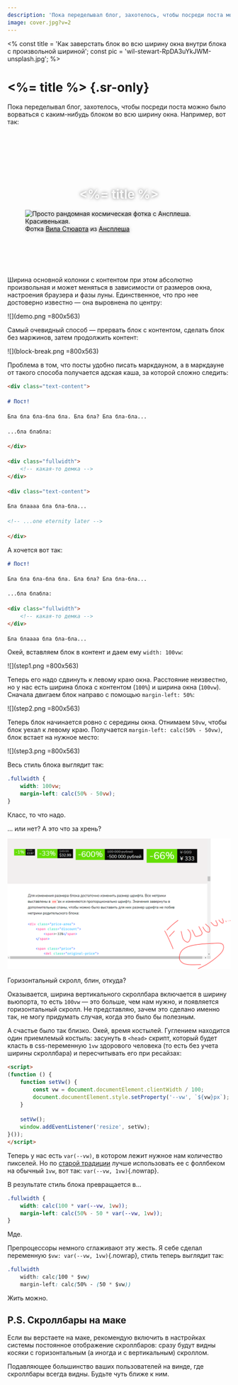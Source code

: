 ```yaml
---
description: 'Пока переделывал блог, захотелось, чтобы посреди поста можно было ворваться с каким-нибудь блоком во всю ширину окна.'
image: cover.jpg?v=2
---
```


<%
    const title = 'Как заверстать блок во всю ширину окна внутри блока с произвольной шириной';
    const pic = 'wil-stewart-RpDA3uYkJWM-unsplash.jpg';
%>

# <%= title %> {.sr-only}

Пока переделывал блог, захотелось, чтобы посреди поста можно было ворваться с каким-нибудь блоком во всю ширину окна. Например, вот так:

<figure class="is-demo is-arbitrary" style="background: #011126 no-repeat center/cover url(<%= pic %>); padding-top: 6em; padding-bottom: 6em; text-shadow: 0 0 0.5em rgba(0, 0, 0, 0.5);">
    <div class="content-box text-container" style="color: rgba(255, 255, 255, 0.9); text-align: center;" aria-hidden="true">
        <h1 class="is-smaller"><%= title %></h1>
    </div>
    <img class="sr-only" src="<%= pic %>" alt="Просто рандомная космическая фотка с Ансплеша. Красивенькая.">
    <figcaption>
        Фотка <a class="is-colored-bg" href="https://unsplash.com/@wilstewart3?utm_source=unsplash&utm_medium=referral&utm_content=creditCopyText">Вила Стюарта</a> из <a class="is-colored-bg" href="https://unsplash.com/?utm_source=unsplash&amp;utm_medium=referral&amp;utm_content=creditCopyText">Ансплеша</a>
    </figcaption>
</figure>

Ширина основной колонки с контентом при этом абсолютно произвольная и может меняться в зависимости от размеров окна, настроения браузера и фазы луны. Единственное, что про нее достоверно известно — она выровнена по центру:

![](demo.png =800x563)

Самый очевидный способ — прервать блок с контентом, сделать блок без маржинов, затем продолжить контент:

![](block-break.png =800x563)

Проблема в том, что посты удобно писать маркдауном, а в маркдауне от такого способа получается адская каша, за которой сложно следить:

```markdown
<div class="text-content">

# Пост!

Бла бла бла-бла бла. Бла бла? Бла бла-бла...

...бла блабла:

</div>

<div class="fullwidth">
    <!-- какая-то демка -->
</div>

<div class="text-content">

Бла блаааа бла бла-бла...

<!-- ...one eternity later -->

</div>
```

А хочется вот так:

```markdown
# Пост!

Бла бла бла-бла бла. Бла бла? Бла бла-бла...

...бла блабла:

<div class="fullwidth">
    <!-- какая-то демка -->
</div>

Бла блаааа бла бла-бла...
```

Окей, вставляем блок в контент и даем ему `width: 100vw`:

![](step1.png =800x563)

Теперь его надо сдвинуть к левому краю окна. Расстояние неизвестно, но у нас есть ширина блока с контентом (`100%`) и ширина окна (`100vw`). Сначала двигаем блок направо с помощью `margin-left: 50%`:

![](step2.png =800x563)

Теперь блок начинается ровно с середины окна. Отнимаем `50vw`, чтобы блок уехал к левому краю. Получается `margin-left: calc(50% - 50vw)`, блок встает на нужное место:

![](step3.png =800x563)

Весь стиль блока выглядит так:

```css
.fullwidth {
    width: 100vw;
    margin-left: calc(50% - 50vw);
}
```

Класс, то что надо.

... или нет? А это что за хрень?

![](fuuuuuuuuu.png)

Горизонтальный скролл, блин, откуда?

Оказывается, ширина вертикального скроллбара включается в ширину вьюпорта, то есть `100vw` — это больше, чем нам нужно, и появляется горизонтальный скролл. Не представляю, зачем это сделано именно так, не могу придумать случая, когда это было бы полезным.

А счастье было так близко. Окей, время костылей. Гуглением находится один приемлемый костыль: засунуть в `<head>` скрипт, который будет класть в css-переменную `1vw` здорового человека (то есть без учета ширины скроллбара) и пересчитывать его при ресайзах:

```html
<script>
(function () {
    function setVw() {
        const vw = document.documentElement.clientWidth / 100;
        document.documentElement.style.setProperty('--vw', `${vw}px`);
    }

    setVw();
    window.addEventListener('resize', setVw);
}());
</script>
```

Теперь у нас есть `var(--vw)`, в котором лежит нужное нам количество пикселей. Но по [старой традиции](https://htmlacademy.ru/blog/boost/frontend/graceful-degradation) лучше использовать ее с фоллбеком на обычный `1vw`, вот так: `var(--vw, 1vw)`{.nowrap}.

В результате стиль блока превращается в...

```css
.fullwidth {
    width: calc(100 * var(--vw, 1vw));
    margin-left: calc(50% - 50 * var(--vw, 1vw));
}
```

Мде.

Препроцессоры немного сглаживают эту жесть. Я себе сделал переменную `$vw: var(--vw, 1vw)`{.nowrap}, стиль теперь выглядит так:

```css
.fullwidth
    width: calc(100 * $vw)
    margin-left: calc(50% - (50 * $vw))
```

Жить можно.

## P.S. Скроллбары на маке

Если вы верстаете на маке, рекомендую включить в настройках системы постоянное отображение скроллбаров: сразу будут видны косяки с горизонтальным (а иногда и с&nbsp;вертикальным) скроллом.

Подавляющее большинство ваших пользователей на винде, где скроллбары всегда видны. Будьте чуть ближе к ним.
